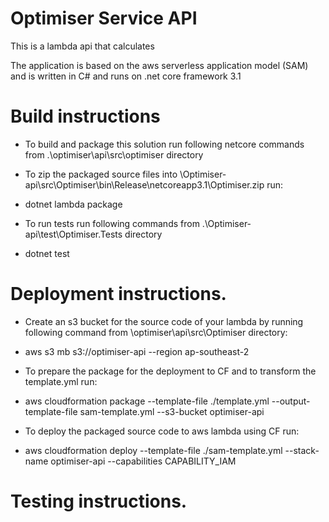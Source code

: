 
# Optimiser Service API

This is a lambda api that calculates 

The application is based on the aws serverless application model (SAM) and is written in C# and runs on .net core framework 3.1


# Build instructions
- To build and package this solution run following netcore commands from .\optimiser\api\src\optimiser directory 

- To zip the packaged source files into \Optimiser-api\src\Optimiser\bin\Release\netcoreapp3.1\Optimiser.zip run:
- dotnet lambda package 

- To run tests run following commands from .\Optimiser-api\test\Optimiser.Tests directory
- dotnet test


# Deployment instructions. 

  - Create an s3 bucket for the source code of your lambda by running following command from \optimiser\api\src\Optimiser directory: 
  - aws s3 mb s3://optimiser-api --region ap-southeast-2

  - To prepare the package for the deployment to CF and to transform the template.yml run:
  - aws cloudformation package --template-file ./template.yml --output-template-file sam-template.yml --s3-bucket optimiser-api

  - To deploy the packaged source code to aws lambda using CF run:
  - aws cloudformation deploy --template-file ./sam-template.yml --stack-name optimiser-api --capabilities CAPABILITY_IAM

  
# Testing instructions.